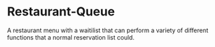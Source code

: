 # Restaurant-Queue
A restaurant menu with a waitilist that can perform a variety of different functions that a normal reservation list could. 
